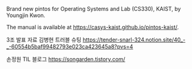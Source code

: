 Brand new pintos for Operating Systems and Lab (CS330), KAIST, by Youngjin Kwon.

The manual is available at https://casys-kaist.github.io/pintos-kaist/.

3조 발표 자료
김병현 트러블 슈팅
https://tender-snarl-324.notion.site/40_-_-60554b5baf99482793e023ca423645a8?pvs=4

손정원 TIL 블로그
https://songarden.tistory.com/
